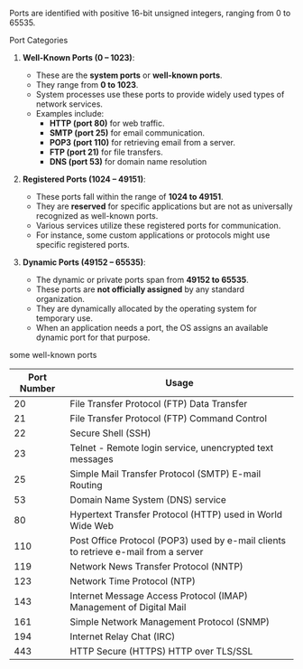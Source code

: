 Ports are identified with positive 16-bit unsigned integers, ranging from 0 to 65535.

Port Categories
1. **Well-Known Ports (0 – 1023)**:
   - These are the **system ports** or **well-known ports**.
   - They range from **0 to 1023**.
   - System processes use these ports to provide widely used types of network services.
   - Examples include:
     - **HTTP (port 80)** for web traffic.
     - **SMTP (port 25)** for email communication.
     - **POP3 (port 110)** for retrieving email from a server.
     - **FTP (port 21)** for file transfers.
     - **DNS (port 53)** for domain name resolution

2. **Registered Ports (1024 – 49151)**:
   - These ports fall within the range of **1024 to 49151**.
   - They are **reserved** for specific applications but are not as universally recognized as well-known ports.
   - Various services utilize these registered ports for communication.
   - For instance, some custom applications or protocols might use specific registered ports.

3. **Dynamic Ports (49152 – 65535)**:
   - The dynamic or private ports span from **49152 to 65535**.
   - These ports are **not officially assigned** by any standard organization.
   - They are dynamically allocated by the operating system for temporary use.
   - When an application needs a port, the OS assigns an available dynamic port for that purpose.


some well-known ports

| Port Number | Usage |
| ---- | ---- |
| 20 | File Transfer Protocol (FTP) Data Transfer |
| 21 | File Transfer Protocol (FTP) Command Control |
| 22 | Secure Shell (SSH) |
| 23 | Telnet - Remote login service, unencrypted text messages |
| 25 | Simple Mail Transfer Protocol (SMTP) E-mail Routing |
| 53 | Domain Name System (DNS) service |
| 80 | Hypertext Transfer Protocol (HTTP) used in World Wide Web |
| 110 | Post Office Protocol (POP3) used by e-mail clients to retrieve e-mail from a server |
| 119 | Network News Transfer Protocol (NNTP) |
| 123 | Network Time Protocol (NTP) |
| 143 | Internet Message Access Protocol (IMAP) Management of Digital Mail |
| 161 | Simple Network Management Protocol (SNMP) |
| 194 | Internet Relay Chat (IRC) |
| 443 | HTTP Secure (HTTPS) HTTP over TLS/SSL |

